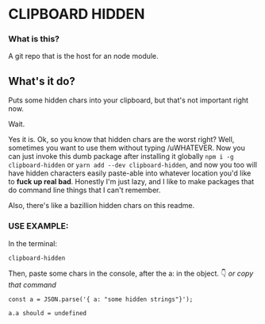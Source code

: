 ‌‍‌‍‌‍‌‍‌‍‌‍‌‍‌‍‌‍‌‍‌‍‌‍‌‍‌‍‌‍‌‍‌‍‌‍‌‍‌‍‌‍‌‍‌‍‌‍‌‍‌‍
# C‌‍‌‍‌‍L‌‍‌‍I‌‍P‌‍B‌‍O‌‍A‌‍R‌‍D H‌‍I‌‍D‌‍D‌‍E‌‍N

### What is this?

A git repo that is the host for an node module.
‌‍
## What's ‌‍‌‍‌‍‌‍‌‍i‌‍t do?

Puts some hidden chars into your clipboard, b‌‍ut that's not important right now.

Wait.‌‍

Yes it is. Ok, so you know that hidden chars are th‌‍e worst right? Well, sometimes you want to use them with‌‍out typing /uWHATEVER. Now you can just in‌‍‌‍voke this dumb package after installing it globally `npm i -g clipboard-hidden` or `yarn‌‍ add --dev clipboard-hidden`, and now you too will have hidden chara‌‍cters easily p‌‍‌‍‌‍aste-able into whatever location you'd like ‌‍to **fuck up re‌‍al bad**. Honestly I'm just lazy, and I lik‌‍e to make packages that do command line things that I can't remember.

Also, there's like a bazillion hidden chars on this readme.

### USE EXAMPLE:

In the terminal:

```
clipboard-hidden
```

Then, paste some chars in the console, after the a: in the object. :point_down: *or copy that command*
```
const a = JSON.parse('{ a‌‍‌‍: "some hidden strings"}');
```
`a.a should = undefined`
